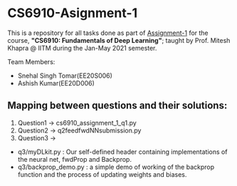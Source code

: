 # CS6910-Asignment-1

This is a repository for all tasks done as part of [Assignment-1](https://wandb.ai/miteshk/assignments/reports/Assignment-1--VmlldzozNjk4NDE?accessToken=r7ndsh8lf4wlxyjln7phvvfb8ftvc0n4lyn4tiowdg06hhzpzfzki4jrm28wqh44) for the course, **"CS6910: Fundamentals of Deep Learning"**; taught by Prof. Mitesh Khapra @ IITM during the Jan-May 2021 semester. 

Team Members:
+ Snehal Singh Tomar(EE20S006)
+ Ashish Kumar(EE20D006)

## Mapping between questions and their solutions:

1. Question1 -> cs6910_assignment_1_q1.py 
2. Question2 -> q2feedfwdNNsubmission.py
3. Question3 ->
+ q3/myDLkit.py : Our self-defined header containing implementations of the neural net, fwdProp and Backprop.
+ q3/backprop_demo.py : a simple demo of working of the backprop function and the process of updating weights and biases. 
